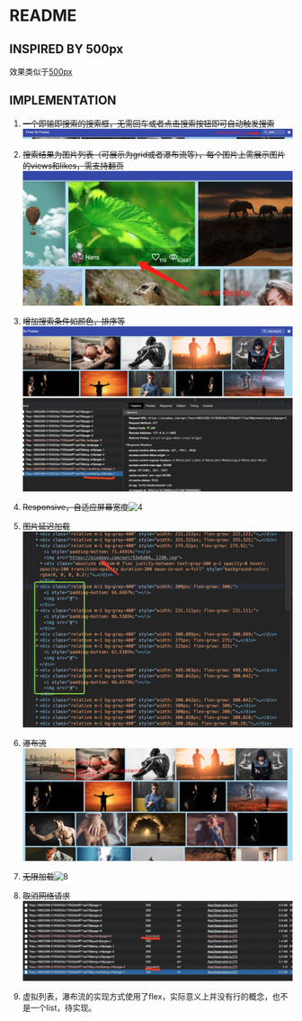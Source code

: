 
# README

## INSPIRED BY 500px

效果类似于[500px](https://500px.com/editors)

## IMPLEMENTATION

1. ~~一个即输即搜索的搜索框，无需回车或者点击搜索按钮即可自动触发搜索~~ ![1](doc/1.jpg)

1. ~~搜索结果为图片列表（可展示为grid或者瀑布流等），每个图片上需展示图片的views和likes，需支持翻页~~ ![2](doc/2.jpg)

1. ~~增加搜索条件如颜色，排序等~~![3.1](doc/WX20201025-203714.png)![3.2](doc/WX20201025-203915@2x.png)

1. ~~Responsive，自适应屏幕宽度~~![4](doc/4.gif)

1. ~~图片延迟加载~~![5](doc/WX20201025-205847@2x.png)

1. ~~瀑布流~~![7](doc/WX20201025-205000.png)

1. ~~无限加载~~![8](doc/8.gif)

1. ~~取消网络请求~~![9](doc/WX20201025-204301@2x.png)

1. 虚拟列表，瀑布流的实现方式使用了flex，实际意义上并没有行的概念，也不是一个list，待实现。
